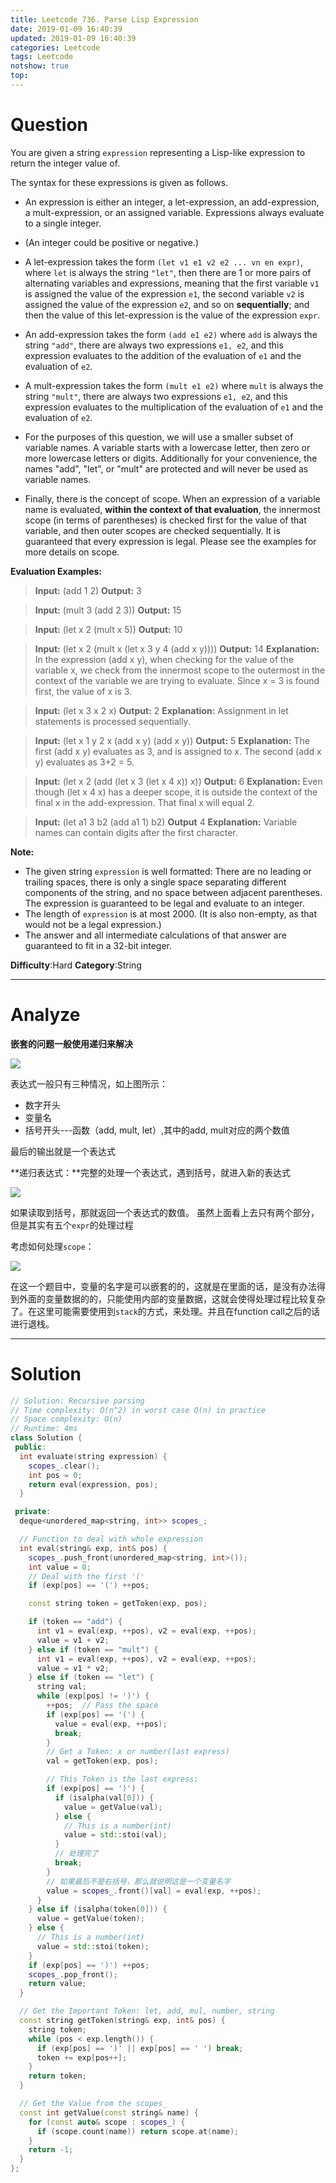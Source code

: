 ```yaml
---
title: Leetcode 736. Parse Lisp Expression
date: 2019-01-09 16:40:39
updated: 2019-01-09 16:40:39
categories: Leetcode
tags: Leetcode
notshow: true
top:
---
```


# Question

You are given a string  `expression`  representing a Lisp-like expression to return the integer value of.

The syntax for these expressions is given as follows.

-   An expression is either an integer, a let-expression, an add-expression, a mult-expression, or an assigned variable. Expressions always evaluate to a single integer.

-   (An integer could be positive or negative.)

-   A let-expression takes the form  `(let v1 e1 v2 e2 ... vn en expr)`, where  `let`  is always the string  `"let"`, then there are 1 or more pairs of alternating variables and expressions, meaning that the first variable  `v1`  is assigned the value of the expression  `e1`, the second variable  `v2`  is assigned the value of the expression  `e2`, and so on  **sequentially**; and then the value of this let-expression is the value of the expression  `expr`.

-   An add-expression takes the form  `(add e1 e2)`  where  `add`  is always the string  `"add"`, there are always two expressions  `e1, e2`, and this expression evaluates to the addition of the evaluation of  `e1`  and the evaluation of  `e2`.

-   A mult-expression takes the form  `(mult e1 e2)`  where  `mult`  is always the string  `"mult"`, there are always two expressions  `e1, e2`, and this expression evaluates to the multiplication of the evaluation of  `e1`  and the evaluation of  `e2`.

-   For the purposes of this question, we will use a smaller subset of variable names. A variable starts with a lowercase letter, then zero or more lowercase letters or digits. Additionally for your convenience, the names "add", "let", or "mult" are protected and will never be used as variable names.

-   Finally, there is the concept of scope. When an expression of a variable name is evaluated,  **within the context of that evaluation**, the innermost scope (in terms of parentheses) is checked first for the value of that variable, and then outer scopes are checked sequentially. It is guaranteed that every expression is legal. Please see the examples for more details on scope.

**Evaluation Examples:**  

> **Input:** (add 1 2)
> **Output:** 3

> **Input:** (mult 3 (add 2 3))
> **Output:** 15

> **Input:** (let x 2 (mult x 5))
> **Output:** 10

> **Input:** (let x 2 (mult x (let x 3 y 4 (add x y))))
> **Output:** 14
> **Explanation:** In the expression (add x y), when checking for the value of the variable x,
> we check from the innermost scope to the outermost in the context of the variable we are trying to evaluate.
> Since x = 3 is found first, the value of x is 3.

> **Input:** (let x 3 x 2 x)
> **Output:** 2
> **Explanation:** Assignment in let statements is processed sequentially.

> **Input:** (let x 1 y 2 x (add x y) (add x y))
> **Output:** 5
> **Explanation:** The first (add x y) evaluates as 3, and is assigned to x.
> The second (add x y) evaluates as 3+2 = 5.

> **Input:** (let x 2 (add (let x 3 (let x 4 x)) x))
> **Output:** 6
> **Explanation:** Even though (let x 4 x) has a deeper scope, it is outside the context
> of the final x in the add-expression.  That final x will equal 2.

> **Input:** (let a1 3 b2 (add a1 1) b2) 
> **Output** 4
> **Explanation:** Variable names can contain digits after the first character.

**Note:**

- The given string  `expression`  is well formatted: There are no leading or trailing spaces, there is only a single space separating different components of the string, and no space between adjacent parentheses. The expression is guaranteed to be legal and evaluate to an integer.
- The length of  `expression`  is at most 2000. (It is also non-empty, as that would not be a legal expression.)
- The answer and all intermediate calculations of that answer are guaranteed to fit in a 32-bit integer.

**Difficulty**:Hard
**Category**:String

<!-- more -->

------------

# Analyze

**嵌套的问题一般使用递归来解决**

![](/images/in-post/2019-01-09-Leetcode-736-Parse-Lisp-Expression/2019-01-09-17-31-23.png)

表达式一般只有三种情况，如上图所示：
- 数字开头
- 变量名
- 括号开头---函数（add, mult, let）,其中的add, mult对应的两个数值

最后的输出就是一个表达式

**递归表达式：**完整的处理一个表达式，遇到括号，就进入新的表达式

![](/images/in-post/2019-01-09-Leetcode-736-Parse-Lisp-Expression/2019-01-09-17-34-49.png)

如果读取到括号，那就返回一个表达式的数值。
虽然上面看上去只有两个部分，但是其实有五个`expr`的处理过程

考虑如何处理`scope`：

![](/images/in-post/2019-01-09-Leetcode-736-Parse-Lisp-Expression/2019-01-09-17-46-19.png)

在这一个题目中，变量的名字是可以嵌套的的，这就是在里面的话，是没有办法得到外面的变量数据的的，只能使用内部的变量数据，这就会使得处理过程比较复杂了。在这里可能需要使用到`stack`的方式，来处理。并且在function call之后的话进行退栈。

------------

# Solution

```cpp
// Solution: Recursive parsing
// Time complexity: O(n^2) in worst case O(n) in practice
// Space complexity: O(n)
// Runtime: 4ms
class Solution {
 public:
  int evaluate(string expression) {
    scopes_.clear();
    int pos = 0;
    return eval(expression, pos);
  }

 private:
  deque<unordered_map<string, int>> scopes_;

  // Function to deal with whole expression
  int eval(string& exp, int& pos) {
    scopes_.push_front(unordered_map<string, int>());
    int value = 0;
    // Deal with the first '('
    if (exp[pos] == '(') ++pos;

    const string token = getToken(exp, pos);

    if (token == "add") {
      int v1 = eval(exp, ++pos), v2 = eval(exp, ++pos);
      value = v1 + v2;
    } else if (token == "mult") {
      int v1 = eval(exp, ++pos), v2 = eval(exp, ++pos);
      value = v1 * v2;
    } else if (token == "let") {
      string val;
      while (exp[pos] != ')') {
        ++pos;  // Pass the space
        if (exp[pos] == '(') {
          value = eval(exp, ++pos);
          break;
        }
        // Get a Token: x or number(last express)
        val = getToken(exp, pos);

        // This Token is the last express;
        if (exp[pos] == ')') {
          if (isalpha(val[0])) {
            value = getValue(val);
          } else {
            // This is a number(int)
            value = std::stoi(val);
          }
          // 处理完了
          break;
        }
        // 如果最后不是右括号，那么就说明这是一个变量名字
        value = scopes_.front()[val] = eval(exp, ++pos);
      }
    } else if (isalpha(token[0])) {
      value = getValue(token);
    } else {
      // This is a number(int)
      value = std::stoi(token);
    }
    if (exp[pos] == ')') ++pos;
    scopes_.pop_front();
    return value;
  }

  // Get the Important Token: let, add, mul, number, string
  const string getToken(string& exp, int& pos) {
    string token;
    while (pos < exp.length()) {
      if (exp[pos] == ')' || exp[pos] == ' ') break;
      token += exp[pos++];
    }
    return token;
  }

  // Get the Value from the scopes_
  const int getValue(const string& name) {
    for (const auto& scope : scopes_) {
      if (scope.count(name)) return scope.at(name);
    }
    return -1;
  }
};
```